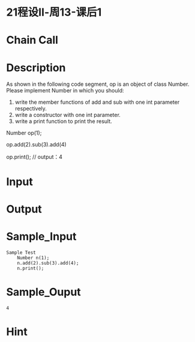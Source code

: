 # 21程设Ⅱ-周13-课后1

# Chain Call

# Description

As shown in the following code segment, op is an object of class Number. Please implement Number in which you should:

1. write the member functions of add and sub with one int parameter respectively.
2. write a constructor with one int parameter.
3. write a print function to print the result.

Number op(1);

op.add(2).sub(3).add(4)

op.print(); // output：4

# Input

# Output

# Sample_Input

```
Sample Test
    Number n(1);
    n.add(2).sub(3).add(4);
    n.print();
```

# Sample_Ouput

```
4
```

# Hint

